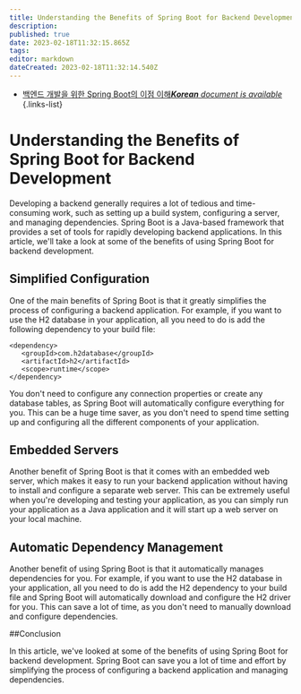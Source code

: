 ```yaml
---
title: Understanding the Benefits of Spring Boot for Backend Development
description: 
published: true
date: 2023-02-18T11:32:15.865Z
tags: 
editor: markdown
dateCreated: 2023-02-18T11:32:14.540Z
---
```


- [백엔드 개발을 위한 Spring Boot의 이점 이해***Korean** document is available*](/ko/Knowledge-base/Backend/understanding-the-benefits-of-spring-boot-for-backend-development)
{.links-list}


# Understanding the Benefits of Spring Boot for Backend Development

Developing a backend generally requires a lot of tedious and time-consuming work, such as setting up a build system, configuring a server, and managing dependencies. Spring Boot is a Java-based framework that provides a set of tools for rapidly developing backend applications. In this article, we'll take a look at some of the benefits of using Spring Boot for backend development.

## Simplified Configuration

One of the main benefits of Spring Boot is that it greatly simplifies the process of configuring a backend application. For example, if you want to use the H2 database in your application, all you need to do is add the following dependency to your build file:

```
<dependency>
   <groupId>com.h2database</groupId>
   <artifactId>h2</artifactId>
   <scope>runtime</scope>
</dependency>
```

You don't need to configure any connection properties or create any database tables, as Spring Boot will automatically configure everything for you. This can be a huge time saver, as you don't need to spend time setting up and configuring all the different components of your application.

## Embedded Servers

Another benefit of Spring Boot is that it comes with an embedded web server, which makes it easy to run your backend application without having to install and configure a separate web server. This can be extremely useful when you're developing and testing your application, as you can simply run your application as a Java application and it will start up a web server on your local machine.

## Automatic Dependency Management

Another benefit of using Spring Boot is that it automatically manages dependencies for you. For example, if you want to use the H2 database in your application, all you need to do is add the H2 dependency to your build file and Spring Boot will automatically download and configure the H2 driver for you. This can save a lot of time, as you don't need to manually download and configure dependencies.

##Conclusion

In this article, we've looked at some of the benefits of using Spring Boot for backend development. Spring Boot can save you a lot of time and effort by simplifying the process of configuring a backend application and managing dependencies.